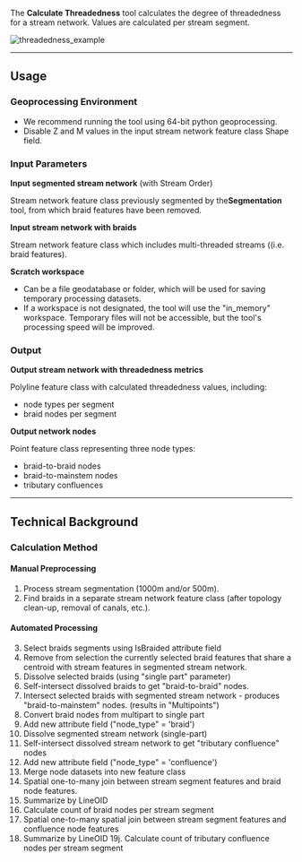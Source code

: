 The **Calculate Threadedness** tool calculates the degree of threadedness for a stream network. 
Values are calculated per stream segment.

![threadedness_example]({{site.baseurl}}/images/threadedness_example.png)
_______________________________________________________________

## Usage


### Geoprocessing Environment

* We recommend running the tool using 64-bit python geoprocessing.
* Disable Z and M values in the input stream network feature class Shape field.

### Input Parameters
 
**Input segmented stream network** (with Stream Order)

Stream network feature class previously segmented by the**Segmentation** tool, from which braid features have been removed. 

**Input stream network with braids**

Stream network feature class which includes multi-threaded streams ((i.e. braid features).

**Scratch workspace**

* Can be a file geodatabase or folder, which will be used for saving temporary processing datasets.
* If a workspace is not designated, the tool will use the "in_memory" workspace. Temporary files will not be accessible, but the tool's processing speed will be improved.

### Output

**Output stream network with threadedness metrics**

Polyline feature class with calculated threadedness values, including:
* node types per segment
* braid nodes per segment

**Output network nodes**

Point feature class representing three node types:
* braid-to-braid nodes
* braid-to-mainstem nodes
* tributary confluences

_______________________________________________________________

## Technical Background

### Calculation Method

#### Manual Preprocessing
1. Process stream segmentation (1000m and/or 500m).
2. Find braids in a separate stream network feature class (after topology clean-up, removal of canals, etc.).

#### Automated Processing
3. Select braids segments using IsBraided attribute field
4. Remove from selection the currently selected braid features that share a centroid with stream features in segmented stream network.
5. Dissolve selected braids (using "single part" parameter)
6. Self-intersect dissolved braids to get "braid-to-braid" nodes.
7. Intersect selected braids with segmented stream network - produces "braid-to-mainstem" nodes. (results in "Multipoints")
8. Convert braid nodes from multipart to single part
9. Add new attribute field ("node_type" = 'braid')
10. Dissolve segmented stream network (single-part)
11. Self-intersect dissolved stream network to get "tributary confluence" nodes
12. Add new attribute field ("node_type" = 'confluence')
13. Merge node datasets into new feature class
14. Spatial one-to-many join between stream segment features and braid node features.
15. Summarize by LineOID
16. Calculate count of braid nodes per stream segment
17. Spatial one-to-many spatial join between stream segment features and confluence node features
18. Summarize by LineOID
19j. Calculate count of tributary confluence nodes per stream segment